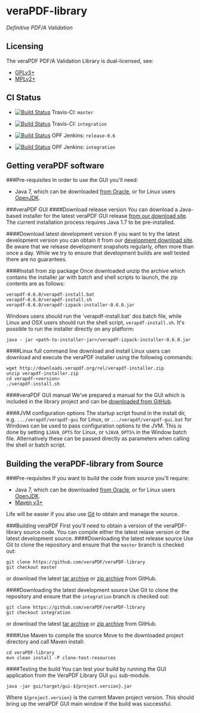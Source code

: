 veraPDF-library
===============
*Definitive PDF/A Validation*

Licensing
---------
The veraPDF PDF/A Validation Library is dual-licensed, see:

 - [GPLv3+](LICENSE.GPL "GNU General Public License, version 3")
 - [MPLv2+](LICENSE.MPL "Mozilla Public License, version 2.0")

CI Status
---------
- [![Build Status](https://travis-ci.org/veraPDF/veraPDF-library.svg?branch=master)](https://travis-ci.org/veraPDF/veraPDF-library "veraPDF-library Travis-CI master branch build") Travis-CI: `master`

- [![Build Status](https://travis-ci.org/veraPDF/veraPDF-library.svg?branch=integration)](https://travis-ci.org/veraPDF/veraPDF-library "veraPDF-library Travis-CI integration build") Travis-CI: `integration`

- [![Build Status](http://jenkins.opf-labs.org/buildStatus/icon?job=veraPDF-library-0.6)](http://jenkins.opf-labs.org/view/A-veraPDF/job/veraPDF-library-0.6/ "OPF Jenkins v0.6 release build") OPF Jenkins: `release-0.6`

- [![Build Status](http://jenkins.opf-labs.org/buildStatus/icon?job=veraPDF-library-0.7-mvn)](http://jenkins.opf-labs.org/view/A-veraPDF/job/veraPDF-library-0.7-mvn/ "OPF Jenkins v0.7 development build") OPF Jenkins: `integration`

Getting veraPDF software
------------------------
###Pre-requisites
In order to use the GUI you'll need:

 * Java 7, which can be downloaded [from Oracle](http://www.oracle.com/technetwork/java/javase/downloads/index.html), or for Linux users [OpenJDK](http://openjdk.java.net/install/index.html).

###veraPDF GUI
####Download release version
You can download a Java-based installer for the latest veraPDF GUI release [from our download site](http://downloads.verapdf.org/rel/verapdf-installer.zip). The current installation process requires Java 1.7 to be pre-installed.

####Download latest development version
If you want to try the latest development version you can obtain it from our [development download site](http://downloads.verapdf.org/dev/http://downloads.verapdf.org/dev/verapdf-installer-dev.zip). Be aware that we release development snapshots regularly, often more than once a day. While we try to ensure that development builds are well tested there are no guarantees.

####Install from zip package
Once downloaded unzip the archive which contains the installer jar with batch and shell scripts to launch, the zip contents are as follows:

    verapdf-0.6.0/verapdf-install.bat
    verapdf-0.6.0/verapdf-install.sh
    verapdf-0.6.0/verapdf-izpack-installer-0.6.0.jar

Windows users should run the 'verapdf-install.bat' dos batch file, while Linux and OSX users should run the shell script, `verapdf-install.sh`. It's possible to run the installer directly on any platform:

    java - jar <path-to-installer-jar>/verapdf-izpack-installer-0.6.0.jar

####Linux full command line download and install
Linux users can download and execute the veraPDF installer using the following commands:

    wget http://downloads.verapdf.org/rel/verapdf-installer.zip
    unzip verapdf-installer.zip
    cd verapdf-<version>
    ./verapdf-install.sh

####veraPDF GUI manual
We've prepared a manual for the GUI which is included in the library project and can be [downloaded from GitHub](https://github.com/veraPDF/veraPDF-library/raw/release-0.6/veraPDFPDFAConformanceCheckerGUI.pdf).

####JVM configuration options
The startup script found in the install dir, e.g. `.../verapdf/verapdf-gui` for Linux, or `.../verapdf/verapdf-gui.bat` for Windows can be used to pass
configuration options to the JVM. This is done by setting `$JAVA_OPTS` for Linux, or `%JAVA_OPTS%` in the Window batch file. Alternatively these can be
passed directly as parameters when calling the shell or batch script.

Building the veraPDF-library from Source
----------------------------------------
###Pre-requisites
If you want to build the code from source you'll require:

 * Java 7, which can be downloaded [from Oracle](http://www.oracle.com/technetwork/java/javase/downloads/index.html), or for Linux users [OpenJDK](http://openjdk.java.net/install/index.html).
 * [Maven v3+](https://maven.apache.org/)

Life will be easier if you also use [Git](https://git-scm.com/) to obtain and manage the source.

###Building veraPDF
First you'll need to obtain a version of the veraPDF-library source code. You can compile either the latest relase version or the latest development source.
####Downloading the latest release source
Use Git to clone the repository and ensure that the `master` branch is checked out:
```
git clone https://github.com/veraPDF/veraPDF-library
git checkout master
```
or download the latest [tar archive](https://github.com/veraPDF/veraPDF-library/archive/master.tar.gz "veraPDF-library latest GitHub tar archive") or [zip archive](https://github.com/veraPDF/veraPDF-library/archive/master.zip "veraPDF-library latest GitHub zip archive") from GitHub.

####Downloading the latest development source
Use Git to clone the repository and ensure that the `integration` branch is checked out:

    git clone https://github.com/veraPDF/veraPDF-library
    git checkout integration

or download the latest [tar archive](https://github.com/veraPDF/veraPDF-library/archive/integration.tar.gz "veraPDF-library latest GitHub tar archive") or [zip archive](https://github.com/veraPDF/veraPDF-library/archive/integration.zip "veraPDF-library latest GitHub zip archive") from GitHub.

####Use Maven to compile the source
Move to the downloaded project directory and call Maven install:

    cd veraPDF-library
    mvn clean install -P clone-test-resources

####Testing the build
You can test your build by running the GUI application from the VeraPDF Library GUI `gui` sub-module.

    java -jar gui/target/gui-${project.version}.jar

Where `${project.version}` is the current Maven project version. This should bring up the veraPDF GUI main window if the build was successful.
